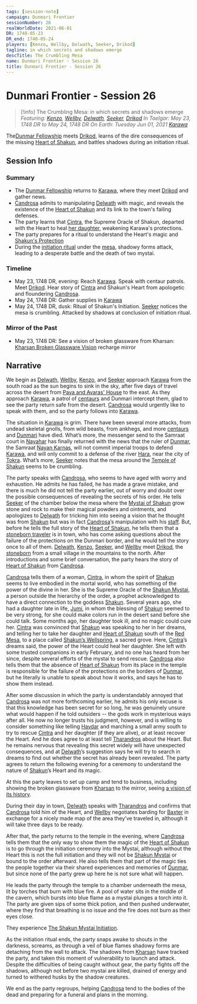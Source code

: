 ```yaml
---
tags: [session-note]
campaign: Dunmari Frontier
sessionNumber: 26
realWorldDate: 2021-06-01
DR: 1748-05-23
DR_end: 1748-05-24
players: [Kenzo, Wellby, Delwath, Seeker, Drikod]
tagline: in which secrets and shadows emerge
descTitle: The Crumbling Mesa
name: Dunmari Frontier - Session 26
title: Dunmari Frontier - Session 26
---
```

# Dunmari Frontier - Session 26

>[!info] The Crumbling Mesa: in which secrets and shadows emerge
> *Featuring: [Kenzo](<../../../people/pcs/dunmar-fellowship/kenzo.md>), [Wellby](<../../../people/pcs/dunmar-fellowship/wellby.md>), [Delwath](<../../../people/pcs/dunmar-fellowship/delwath.md>), [Seeker](<../../../people/pcs/dunmar-fellowship/seeker.md>), [Drikod](<../../../people/pcs/dunmar-fellowship/guests/drikod.md>)*
> *In Taelgar: May 23, 1748 DR to May 24, 1748 DR*
> *On Earth: Tuesday Jun 01, 2021*
> *[Karawa](<../../../gazetteer/greater-dunmar/realms/dunmar/eastern-dunmar/karawa.md>)*

The[Dunmar Fellowship](<../../../people/pcs/dunmar-fellowship/dunmar-fellowship.md>) meets [Drikod](<../../../people/pcs/dunmar-fellowship/guests/drikod.md>), learns of the dire consequences of the missing [Heart of Shakun](<../../../things/artifacts-of-power/heart-of-shakun.md>), and battles shadows during an initiation ritual.
## Session Info
### Summary
- The [Dunmar Fellowship](<../../../people/pcs/dunmar-fellowship/dunmar-fellowship.md>) returns to [Karawa](<../../../gazetteer/greater-dunmar/realms/dunmar/eastern-dunmar/karawa.md>), where they meet [Drikod](<../../../people/pcs/dunmar-fellowship/guests/drikod.md>) and gather news.
- [Candrosa](<../../../people/dunmari/candrosa.md>) admits to manipulating [Delwath](<../../../people/pcs/dunmar-fellowship/delwath.md>) with magic,  and reveals the existence of the [Heart of Shakun](<../../../things/artifacts-of-power/heart-of-shakun.md>) and its link to the town's failing defenses.
- The party learns that [Cintra](<../../../people/dunmari/cintra.md>), the Supreme Oracle of Shakun, departed with the Heart to heal [her daughter](<../../../people/dunmari/jumi.md>), weakening Karawa's protections.
- The party prepares for a ritual to understand the Heart's magic and [Shakun's Protection](<../../../cosmology/religions/five-siblings/shakun-s-protection.md>)
- During the [initiation ritual](<../dreams-and-visions/the-shakun-mystai-initiation.md>) under the [mesa](<../../../gazetteer/greater-dunmar/realms/dunmar/eastern-dunmar/red-mesa.md>), shadowy forms attack, leading to a desperate battle and the death of two mystai.

### Timeline
- May 23, 1748 DR, evening: Reach [Karawa](<../../../gazetteer/greater-dunmar/realms/dunmar/eastern-dunmar/karawa.md>). Speak with centaur patrols. Meet [Drikod](<../../../people/pcs/dunmar-fellowship/guests/drikod.md>). Hear story of [Cintra](<../../../people/dunmari/cintra.md>) and Shakun's Heart from apologetic and floundering [Candrosa](<../../../people/dunmari/candrosa.md>).
- May 24, 1748 DR: Gather supplies in [Karawa](<../../../gazetteer/greater-dunmar/realms/dunmar/eastern-dunmar/karawa.md>)
- May 24, 1748 DR, dusk: Ritual of Shakun's Initiation. [Seeker](<../../../people/pcs/dunmar-fellowship/seeker.md>) notices the mesa is crumbling. Attacked by shadows at conclusion of initiation ritual.

### Mirror of the Past
 - May 23, 1748 DR: See a vision of broken glassware from Kharsan: [Kharsan Broken Glassware Vision](<../mirror-visions/kharsan-broken-glassware-vision.md>) recharge mirror


## Narrative
We begin as [Delwath](<../../../people/pcs/dunmar-fellowship/delwath.md>), [Wellby](<../../../people/pcs/dunmar-fellowship/wellby.md>), [Kenzo](<../../../people/pcs/dunmar-fellowship/kenzo.md>), and [Seeker](<../../../people/pcs/dunmar-fellowship/seeker.md>) approach [Karawa](<../../../gazetteer/greater-dunmar/realms/dunmar/eastern-dunmar/karawa.md>) from the south road as the sun begins to sink in the sky, after five days of travel across the desert from [Pava and Avaras' House](<../../../gazetteer/greater-dunmar/dunmari-basin/pava-and-avaras-house.md>) to the east. As they approach [Karawa](<../../../gazetteer/greater-dunmar/realms/dunmar/eastern-dunmar/karawa.md>), a patrol of [centaurs](<../../../species/children-of-the-divine/centaurs/centaurs.md>) and Dunmari intercept them, glad to see the party return safe from the desert. [Candrosa](<../../../people/dunmari/candrosa.md>) would urgently like to speak with them, and so the party follows into [Karawa](<../../../gazetteer/greater-dunmar/realms/dunmar/eastern-dunmar/karawa.md>). 

The situation in [Karawa](<../../../gazetteer/greater-dunmar/realms/dunmar/eastern-dunmar/karawa.md>) is grim. There have been several more attacks, from undead skeletal gnolls, from wild beasts, from ankhegs, and more [centaurs](<../../../species/children-of-the-divine/centaurs/centaurs.md>) and [Dunmari](<../../../gazetteer/greater-dunmar/realms/dunmar/dunmar.md>) have died. What’s more, the messenger send to the Samraat court in [Nayahar](<../../../gazetteer/greater-dunmar/realms/dunmar/western-dunmar/nayahar.md>) has finally returned with the news that the ruler of [Dunmar](<../../../gazetteer/greater-dunmar/realms/dunmar/dunmar.md>), the Samraat [Nayan Karnas](<../../../people/dunmari/nayan-karnas.md>), will not commit imperial troops to defend [Karawa](<../../../gazetteer/greater-dunmar/realms/dunmar/eastern-dunmar/karawa.md>), and will only commit to a defense of the river [Hara](<../../../gazetteer/greater-dunmar/rivers/hara-watershed/hara.md>), near the city of [Tokra](<../../../gazetteer/greater-dunmar/realms/dunmar/central-dunmar/tokra/tokra.md>). What’s more, [Seeker](<../../../people/pcs/dunmar-fellowship/seeker.md>) notes that the mesa around the [Temple of Shakun](<../../../gazetteer/greater-dunmar/realms/dunmar/eastern-dunmar/temple-of-shakun.md>) seems to be crumbling. 

The party speaks with [Candrosa](<../../../people/dunmari/candrosa.md>), who seems to have aged with worry and exhaustion. He admits he has failed, he has made a grave mistake, and there is much he did not tell the party earlier, out of worry and doubt over the possible consequences of revealing the secrets of his order. He tells [Seeker](<../../../people/pcs/dunmar-fellowship/seeker.md>) of the chamber below the mesa where the [Mystai of Shakun](<../../../groups/dunmari-mystery-cults/shakun-mystai.md>) grow stone and rock to make their magical powders and ointments, and apologizes to [Delwath](<../../../people/pcs/dunmar-fellowship/delwath.md>) for tricking him into seeing a vision that he thought was from [Shakun](<../../../cosmology/gods/incorporeal-gods/dunmari/shakun.md>) but was in fact [Candrosa](<../../../people/dunmari/candrosa.md>)’s manipulation with his [staff](<../../../things/artifacts-of-power/dreamweaver-staff.md>). But, before he tells the full story of the [Heart of Shakun](<../../../things/artifacts-of-power/heart-of-shakun.md>), he tells them that a [stoneborn traveler](<../../../people/pcs/dunmar-fellowship/guests/drikod.md>) is in town, who has come asking questions about the failure of the protections on the Dunmari border, and he would tell the story once to all of them. [Delwath](<../../../people/pcs/dunmar-fellowship/delwath.md>), [Kenzo](<../../../people/pcs/dunmar-fellowship/kenzo.md>), [Seeker](<../../../people/pcs/dunmar-fellowship/seeker.md>), and [Wellby](<../../../people/pcs/dunmar-fellowship/wellby.md>) meet [Drikod](<../../../people/pcs/dunmar-fellowship/guests/drikod.md>), the [stoneborn](<../../../species/children-of-the-embodied-gods/stoneborn/stoneborn.md>) from a small village in the mountains to the north. After introductions and some brief conversation, the party hears the story of [Heart of Shakun](<../../../things/artifacts-of-power/heart-of-shakun.md>) from [Candrosa](<../../../people/dunmari/candrosa.md>). 

[Candrosa](<../../../people/dunmari/candrosa.md>) tells them of a woman, [Cintra](<../../../people/dunmari/cintra.md>), in whom the spirit of [Shakun](<../../../cosmology/gods/incorporeal-gods/dunmari/shakun.md>) seems to live embodied in the mortal world, who has something of the power of the divine in her. She is the Supreme Oracle of the [Shakun Mystai](<../../../groups/dunmari-mystery-cults/shakun-mystai.md>), a person outside the hierarchy of the order, a prophet acknowledged to have a direct connection to the goddess [Shakun](<../../../cosmology/gods/incorporeal-gods/dunmari/shakun.md>). Several years ago, she had a daughter late in life, [Jumi](<../../../people/dunmari/jumi.md>), in whom the blessing of [Shakun](<../../../cosmology/gods/incorporeal-gods/dunmari/shakun.md>) seemed to be very strong, for she could make colors run in the desert sand before she could talk. Some months ago, her daughter took ill, and no magic could cure her. [Cintra](<../../../people/dunmari/cintra.md>) was convinced that [Shakun](<../../../cosmology/gods/incorporeal-gods/dunmari/shakun.md>) was speaking to her in her dreams, and telling her to take her daughter and [Heart of Shakun](<../../../things/artifacts-of-power/heart-of-shakun.md>) south of the [Red Mesa](<../../../gazetteer/greater-dunmar/realms/dunmar/eastern-dunmar/red-mesa.md>), to a place called [Shakun’s Wellspring](<../../../gazetteer/greater-dunmar/realms/dunmar/eastern-dunmar/shakuns-wellspring.md>), a sacred grove. Here, [Cintra](<../../../people/dunmari/cintra.md>)’s dreams said, the power of the Heart could heal her daughter. She left with some trusted companions in early February, and no one has heard from her since, despite several efforts of the mystai to send rescue. [Candrosa](<../../../people/dunmari/candrosa.md>) also tells them that the absence of [Heart of Shakun](<../../../things/artifacts-of-power/heart-of-shakun.md>) from its place in the temple is responsible for the failure of the protections on the borders of [Dunmar](<../../../gazetteer/greater-dunmar/realms/dunmar/dunmar.md>), but he literally is unable to speak about how it works, and says he has to show them instead. 

After some discussion in which the party is understandably annoyed that [Candrosa](<../../../people/dunmari/candrosa.md>) was not more forthcoming earlier, he admits his only excuse is that this knowledge has been secret for so long, he was genuinely unsure what would happen if he told outsiders -- the gods work in mysterious ways after all. He now no longer trusts his judgment, however, and is willing to consider something like telling [Havdar](<../../../people/dunmari/havdar.md>) and marching a small army south to try to rescue [Cintra](<../../../people/dunmari/cintra.md>) and her daughter (if they are alive), or at least recover the Heart. And he does agree to at least tell [Tharandros](<../../../people/other-nonhumans/tharandros.md>) about the Heart. But he remains nervous that revealing this secret widely will have unexpected consequences, and at [Delwath](<../../../people/pcs/dunmar-fellowship/delwath.md>)’s suggestion says he will try to search in dreams to find out whether the secret has already been revealed. The party agrees to return the following evening for a ceremony to understand the nature of [Shakun](<../../../cosmology/gods/incorporeal-gods/dunmari/shakun.md>)’s Heart and its magic.

At this the party leaves to set up camp and tend to business, including showing the broken glassware from [Kharsan](<../../../gazetteer/greater-dunmar/dunmari-basin/kharsan.md>) to the mirror, seeing [a vision of its history](<../mirror-visions/kharsan-broken-glassware-vision.md>). 

During their day in town, [Delwath](<../../../people/pcs/dunmar-fellowship/delwath.md>) speaks with [Tharandros](<../../../people/other-nonhumans/tharandros.md>) and confirms that [Candrosa](<../../../people/dunmari/candrosa.md>) told him of the Heart, and [Wellby](<../../../people/pcs/dunmar-fellowship/wellby.md>) negotiates barding for [Baxter](<../../../people/pcs/dunmar-fellowship/companions/baxter.md>) in exchange for a nicely made map of the area they’ve traveled in, although it will take three days to be ready. 

After that, the party returns to the temple in the evening, where [Candrosa](<../../../people/dunmari/candrosa.md>) tells them that the only way to show them the magic of the [Heart of Shakun](<../../../things/artifacts-of-power/heart-of-shakun.md>) is to go through the initiation ceremony into the Mystai, although without the Heart this is not the full initiation and they will not be [Shakun Mystai](<../../../groups/dunmari-mystery-cults/shakun-mystai.md>) or bound to the order afterward. He also tells them that part of the magic ties the people together via their shared experiences and memories of [Dunmar](<../../../gazetteer/greater-dunmar/realms/dunmar/dunmar.md>), but since none of the party grew up here he is not sure what will happen. 

He leads the party through the temple to a chamber underneath the mesa, lit by torches that burn with blue fire. A pool of water sits in the middle of the cavern, which bursts into blue flame as a mystai plunges a torch into it. The party are given sips of some thick potion, and then pushed underwater, where they find that breathing is no issue and the fire does not burn as their eyes close. 

They experience [The Shakun Mystai Initiation](<../dreams-and-visions/the-shakun-mystai-initiation.md>).

As the initiation ritual ends, the party snaps awake to shouts in the darkness, screams, as through a veil of blue flames shadowy forms are detaching from the wall to attack. The shadows from [Kharsan](<../../../gazetteer/greater-dunmar/dunmari-basin/kharsan.md>) have tracked the party, and taken this moment of vulnerability to launch and attack. Despite the difficulties of being caught without gear, the party fights off the shadows, although not before two mystai are killed, drained of energy and turned to withered husks by the shadow creatures. 

We end as the party regroups, helping [Candrosa](<../../../people/dunmari/candrosa.md>) tend to the bodies of the dead and preparing for a funeral and plans in the morning. 
